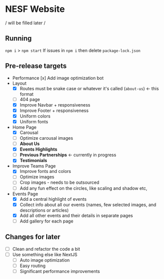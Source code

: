 # NESF Website

/ will be filled later /

## Running
`npm i` > `npm start`
If issues in `npm i` then delete `package-lock.json`

## Pre-release targets

- Performance
  [x] Add image optimization bot
- Layout
  - [x] Routes must be snake case or whatever it's called (`about-us`) <- this format
  - [ ] 404 page 
  - [x] Improve Navbar + responsiveness
  - [x] Improve Footer + responsiveness
  - [x] Uniform colors
  - [x] Uniform fonts
- Home Page
  - [x] Carousal
  - [ ] Optimize carousal images
  - [ ] **About Us**
  - [x] **Events Highlights**
  - [ ] **Previous Partnerships** <- currently in progress
  - [x] **Testimonials**
- Improve Teams Page
  - [x] Improve fonts and colors
  - [ ] Optimize images
  - [ ] Crop images - needs to be outsourced
  - [ ] Add any fun effect on the circles, like scaling and shadow etc,
- Events Page
  - [x] Add a central highlight of events
  - [x] Collect info about all our events (names, few selected images, and descriptions or articles)
  - [x] Add all other events and their details in separate pages
  - [ ] Add gallery for each page

## Changes for later

- [ ] Clean and refactor the code a bit
- [ ] Use something else like NextJS
  - [ ] Auto image optimization
  - [ ] Easy routing
  - [ ] Significant performance improvements
